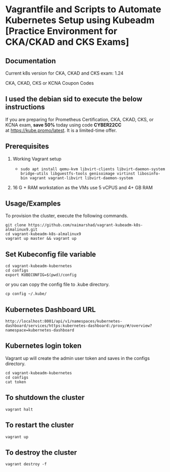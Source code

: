 # Vagrantfile and Scripts to Automate Kubernetes Setup using Kubeadm [Practice Environment for CKA/CKAD and CKS Exams]

## Documentation

Current k8s version for CKA, CKAD and CKS exam: 1.24

CKA, CKAD, CKS or KCNA Coupon Codes

## I used the debian sid to execute the below instructions

If you are preparing for Prometheus Certification, CKA, CKAD, CKS, or KCNA exam, **save 50%** today using code **CYBER22CC** at https://kube.promo/latest. It is a limited-time offer. 

## Prerequisites

1. Working Vagrant setup
   * ```
     sudo apt install qemu-kvm libvirt-clients libvirt-daemon-system bridge-utils libguestfs-tools genisoimage virtinst libosinfo-bin vagrant vagrant-libvirt libvirt-daemon-system
     ```
2. 16 G + RAM workstation as the VMs use 5 vCPUS and 4+ GB RAM

## Usage/Examples

To provision the cluster, execute the following commands.

```shell
git clone https://github.com/naimarshad/vagrant-kubeadm-k8s-almalinux9.git
cd vagrant-kubeadm-k8s-almalinux9
vagrant up master && vagrant up
```

## Set Kubeconfig file variable

```shell
cd vagrant-kubeadm-kubernetes
cd configs
export KUBECONFIG=$(pwd)/config
```

or you can copy the config file to .kube directory.

```shell
cp config ~/.kube/
```

## Kubernetes Dashboard URL

```shell
http://localhost:8001/api/v1/namespaces/kubernetes-dashboard/services/https:kubernetes-dashboard:/proxy/#/overview?namespace=kubernetes-dashboard
```

## Kubernetes login token

Vagrant up will create the admin user token and saves in the configs directory.

```shell
cd vagrant-kubeadm-kubernetes
cd configs
cat token
```

## To shutdown the cluster

```shell
vagrant halt
```

## To restart the cluster

```shell
vagrant up
```

## To destroy the cluster

```shell
vagrant destroy -f
```
